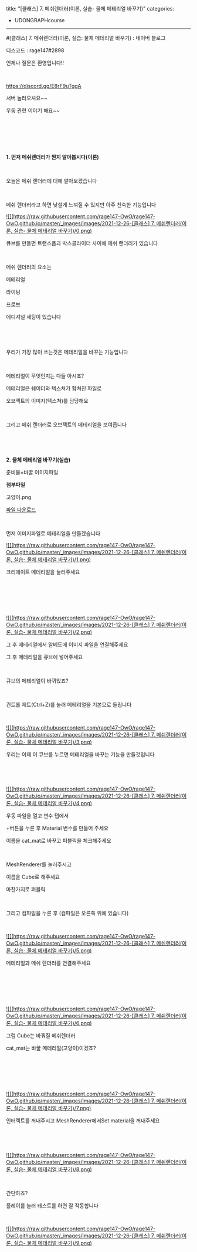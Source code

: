 title: "[클래스] 7. 메쉬렌더러(이론, 실습- 물체 메테리얼 바꾸기)"
categories:
 - UDONGRAPHcourse
---
#[클래스] 7. 메쉬렌더러(이론, 실습: 물체 메테리얼 바꾸기) : 네이버 블로그








디스코드 : rage147#2898

언제나 질문은 환영입니다!!

​

<https://discord.gg/E8rF9uTggA>

서버 놀러오셔요~~

우동 관련 이야기 해요~~

​

​

​

**1. 먼저 메쉬렌더러가 뭔지 알아봅시다(이론)**

​

오늘은 메쉬 렌더러에 대해 알아보겠습니다

​

메쉬 렌더러라고 하면 낮설게 느껴질 수 있지만 아주 친숙한 기능입니다





 



[![](https://raw.githubusercontent.com/rage147-OwO/rage147-OwO.github.io/master/_images/images/2021-12-26-[클래스] 7. 메쉬렌더러(이론, 실습- 물체 메테리얼 바꾸기)/0.png)](#)








큐브를 만들면 트랜스폼과 박스콜라이더 사이에 메쉬 랜더러가 있습니다

​

메쉬 렌더러의 요소는 

메테리얼

라이팅

프로브

에디셔널 세팅이 있습니다

​

​

우리가 가장 많이 쓰는것은 메테리얼을 바꾸는 기능입니다

​

메테리얼이 무엇인지는 다들 아시죠?

메테리얼은 쉐이더와 텍스쳐가 합쳐진 파일로

오브젝트의 이미지(텍스쳐)를 담당해요

​

그리고 메쉬 렌더러로 오브젝트의 메테리얼을 보여줍니다

​

​

**2. 물체 메테리얼 바꾸기(실습)**

준비물=바꿀 이미지파일 





 



**첨부파일**

고양이.png

[파일 다운로드](https://download.blog.naver.com/open/37a22b9888dbd30f22c4ac92ab46324fe9bb43a200/Mr_srkJGt69iXx9EjkX9yjGFLZtfmwJL1YCmEUzUaYPPBSC1GqFMPo1Gyyl-lQPmn-8XPeWkU4nm7afTO--MqQ/%EA%B3%A0%EC%96%91%EC%9D%B4.png)




 



​

먼저 이미지파일로 메테리얼을 만들겠습니다





 



[![](https://raw.githubusercontent.com/rage147-OwO/rage147-OwO.github.io/master/_images/images/2021-12-26-[클래스] 7. 메쉬렌더러(이론, 실습- 물체 메테리얼 바꾸기)/1.png)](#)








크리에이트 메테리얼을 눌러주세요

​

​

​





 



[![](https://raw.githubusercontent.com/rage147-OwO/rage147-OwO.github.io/master/_images/images/2021-12-26-[클래스] 7. 메쉬렌더러(이론, 실습- 물체 메테리얼 바꾸기)/2.png)](#)








그 후 메테리얼에서 알베도에 이미지 파일을 연결해주세요

그 후 메테리얼을 큐브에 넣어주세요

​

큐브의 메테리얼이 바뀌었죠?

​

컨트롤 제트(Ctrl+Z)를 눌러 메테리얼을 기본으로 돌립니다

​





 



[![](https://raw.githubusercontent.com/rage147-OwO/rage147-OwO.github.io/master/_images/images/2021-12-26-[클래스] 7. 메쉬렌더러(이론, 실습- 물체 메테리얼 바꾸기)/3.png)](#)








우리는 이제 이 큐브를 누르면 메테리얼을 바꾸는 기능을 만들것입니다

​

​





 



[![](https://raw.githubusercontent.com/rage147-OwO/rage147-OwO.github.io/master/_images/images/2021-12-26-[클래스] 7. 메쉬렌더러(이론, 실습- 물체 메테리얼 바꾸기)/4.png)](#)








우동 파일을 열고 변수 탭에서

+버튼을 누른 후 Material ​​변수를 만들어 주세요

이름을 cat\_mat로 바꾸고 퍼블릭을 체크해주세요

​

MeshRenderer를 눌러주시고

이름을 Cube로 해주세요

마찬가지로 퍼블릭

​

그리고 컴파일을 누른 후 (컴파일은 오른쪽 위에 있습니다)

​





 



[![](https://raw.githubusercontent.com/rage147-OwO/rage147-OwO.github.io/master/_images/images/2021-12-26-[클래스] 7. 메쉬렌더러(이론, 실습- 물체 메테리얼 바꾸기)/5.png)](#)








메테리얼과 메쉬 렌더러를 연결해주세요

​

​

​





 



[![](https://raw.githubusercontent.com/rage147-OwO/rage147-OwO.github.io/master/_images/images/2021-12-26-[클래스] 7. 메쉬렌더러(이론, 실습- 물체 메테리얼 바꾸기)/6.png)](#)








그럼 Cube는 바꿔질 메쉬렌더러

cat\_mat는 바꿀 메테리얼(고양이)이겠죠?

​

​

​





 



[![](https://raw.githubusercontent.com/rage147-OwO/rage147-OwO.github.io/master/_images/images/2021-12-26-[클래스] 7. 메쉬렌더러(이론, 실습- 물체 메테리얼 바꾸기)/7.png)](#)








인터렉트를 꺼내주시고 MeshRenderer에서Set material을 꺼내주세요

​

​





 



[![](https://raw.githubusercontent.com/rage147-OwO/rage147-OwO.github.io/master/_images/images/2021-12-26-[클래스] 7. 메쉬렌더러(이론, 실습- 물체 메테리얼 바꾸기)/8.png)](#)








​

간단하죠?

플레이를 눌러 테스트를 하면 잘 작동합니다

​





 



[![](https://raw.githubusercontent.com/rage147-OwO/rage147-OwO.github.io/master/_images/images/2021-12-26-[클래스] 7. 메쉬렌더러(이론, 실습- 물체 메테리얼 바꾸기)/9.png)](#)








​

​

​

​

​

​

​

​

​

​

​

​

​

​

​

​

​

​

​

​

​

​

​

​

​

​

​

​

​

​

​

​

​

​

​

​

​

​

​

​

​

​

​

​

​

​

​

​

​

​

​

​

​

​

​

​

​

​

​

​

​

​